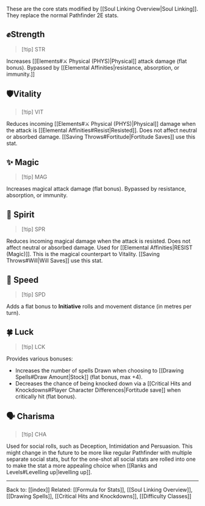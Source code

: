 These are the core stats modified by [[Soul Linking Overview|Soul Linking]]. They replace the normal Pathfinder 2E stats.

## ✊Strength

> [!tip] STR

Increases [[Elements#⚔️ Physical (PHYS)|Physical]] attack damage (flat bonus). Bypassed by [[Elemental Affinities|resistance, absorption, or immunity.]]
## 🛡️Vitality

> [!tip] VIT

Reduces incoming [[Elements#⚔️ Physical (PHYS)|Physical]] damage when the attack is [[Elemental Affinities#Resist|Resisted]]. Does not affect neutral or absorbed damage. [[Saving Throws#Fortitude|Fortitude Saves]] use this stat.
## ✨ Magic

> [!tip] MAG

Increases magical attack damage (flat bonus). Bypassed by resistance, absorption, or immunity.
## 💙 Spirit

> [!tip] SPR

Reduces incoming magical damage when the attack is resisted. Does not affect neutral or absorbed damage. Used for [[Elemental Affinities|RESIST (Magic)]]. This is the magical counterpart to Vitality. [[Saving Throws#Will|Will Saves]] use this stat.
## 🏃 Speed

> [!tip] SPD

Adds a flat bonus to **Initiative** rolls and movement distance (in metres per turn).
## 🍀 Luck

> [!tip] LCK

Provides various bonuses:
*   Increases the number of spells Drawn when choosing to [[Drawing Spells#Draw Amount|Stock]] (flat bonus, max +4).
*   Decreases the chance of being knocked down via a [[Critical Hits and Knockdowns#Player Character Differences|Fortitude save]] when critically hit (flat bonus).

## 🗣️ Charisma

>[!tip] CHA

Used for social rolls, such as Deception, Intimidation and Persuasion.
This might change in the future to be more like regular Pathfinder with multiple separate social stats, but for the one-shot all social stats are rolled into one to make the stat a more appealing choice when [[Ranks and Levels#Levelling up|levelling up]].

---
Back to: [[index]]
Related: [[Formula for Stats]], [[Soul Linking Overview]], [[Drawing Spells]], [[Critical Hits and Knockdowns]], [[Difficulty Classes]]